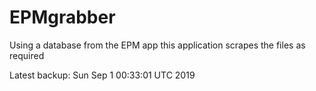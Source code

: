 # EPMgrabber
Using a database from the EPM app this application scrapes the files as required


Latest backup: Sun Sep 1 00:33:01 UTC 2019
